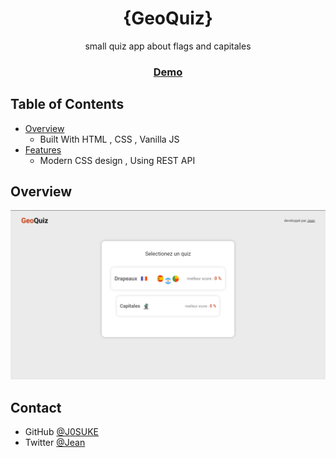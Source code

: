 <!-- Please update value in the {}  -->

<h1 align="center">{GeoQuiz}</h1>

<div align="center">
   small quiz app about flags and capitales
</div>

<div align="center">
  <h3>
    <a href="https://j0suke.github.io/Geography-quiz-app/">
      Demo
    </a>
  </h3>
</div>

## Table of Contents

- [Overview](#overview)
  - Built With HTML , CSS , Vanilla JS
- [Features](#features)
  - Modern CSS design , Using REST API

## Overview

![screenshot](screenshots/home.png)


## Contact

- GitHub [@J0SUKE](https://github.com/J0SUKE/)
- Twitter [@Jean](https://twitter.com/Jean_M_____I)
